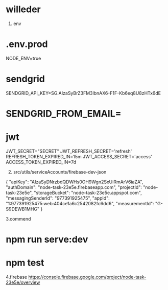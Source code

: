 # willeder

1. env
# .env.prod
NODE_ENV=true


# sendgrid
SENDGRID_API_KEY=SG.AIzaSyBrZ3FM3lbnAX6-F1F-Kb6eq8U8zHTx6dE
# SENDGRID_FROM_EMAIL=

# jwt
JWT_SECRET="SECRET"
JWT_REFRESH_SECRET='refresh'
REFRESH_TOKEN_EXPIRED_IN=15m 
JWT_ACCESS_SECRET='access'
ACCESS_TOKEN_EXPIRED_IN=7d 


2. src/utils/serviceAccounts/firebase-dev-json

 {
  "apiKey": "AIzaSyDNrzbdQDWHs0OH9Wgn2SxUiRmArV6iaZA",
  "authDomain": "node-task-23e5e.firebaseapp.com",
  "projectId": "node-task-23e5e",
  "storageBucket": "node-task-23e5e.appspot.com",
  "messagingSenderId": "977391925475",
  "appId": "1:977391925475:web:404ce1a6c2542082fc6dd6",
  "measurementId": "G-S9DEWB1MHG"
  }

 3.commend 
 # npm run serve:dev
 # npm test

 4.firebase
  https://console.firebase.google.com/project/node-task-23e5e/overview